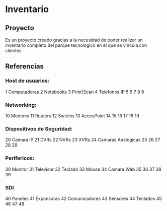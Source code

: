 # Inventario

## Proyecto
Es un proyecto creado gracias a la necesidad de poder realizar un inventario completo del parque tecnologico en el que se vincula con clientes

## Referencias



### Host de usuarios:

  1 Computadoras 
  2 Notebooks
  3 Print/Scan
  4 Telefonos IP
  5
  6
  7
  8
  9

### Networking:

  10 Modems
  11 Routers
  12 Switchs
  13 AccesPoint
  14
  15
  16
  17
  18
  19

### Dispositivos de Seguridad:

  20 Camara IP
  21 DVRs
  22 NVRs
  23 XVRs
  24 Camaras Analogicas
  25
  26
  27
  28
  29

### Perifericos:

  30 Monitor
  31 Televisor
  32 Teclado
  33 Mouse
  34 Camara Web
  35
  36
  37
  38
  39

### SDI

  40 Paneles
  41 Expansoras
  42 Comunicadores
  43 Sensores
  44 Teclados
  45
  46
  47
  48
